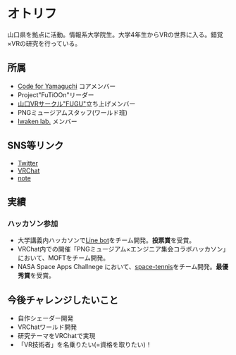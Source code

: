 # オトリフ

山口県を拠点に活動。情報系大学院生。大学4年生からVRの世界に入る。錯覚×VRの研究を行っている。
## 所属
- [Code for Yamaguchi](https://codeforyamaguchi.org/) コアメンバー
- Project"FuTiOOn"リーダー
- [山口VRサークル"FUGU"](https://yamaguchi-vr-fugu.vercel.app/)立ち上げメンバー
- PNGミュージアムスタッフ(ワールド班)
- [Iwaken lab.](https://www.iwakenlab.jp/) メンバー

## SNS等リンク
- [Twitter](https://x.com/Otoriff_VR)
- [VRChat](https://vrchat.com/home/user/usr_280a2ecc-6287-48c4-8dde-0ed41c1abcba)
- [note](https://note.com/otoriff)

## 実績
### ハッカソン参加
- 大学講義内ハッカソンで[Line bot](https://github.com/HUTOSHI-souseidesign/Support_Camper)をチーム開発。**投票賞**を受賞。
- VRChat内での開催「PNGミュージアム×エンジニア集会コラボハッカソン」において、MOFTをチーム開発。
- NASA Space Apps Challnege において、[space-tennis](https://www.spaceappschallenge.org/nasa-space-apps-2024/find-a-team/space-tennis/)をチーム開発。**最優秀賞**を受賞。

## 今後チャレンジしたいこと
- 自作シェーダー開発
- VRChatワールド開発
- 研究テーマをVRChatで実現
- 「VR技術者」を名乗りたい(=資格を取りたい)！
